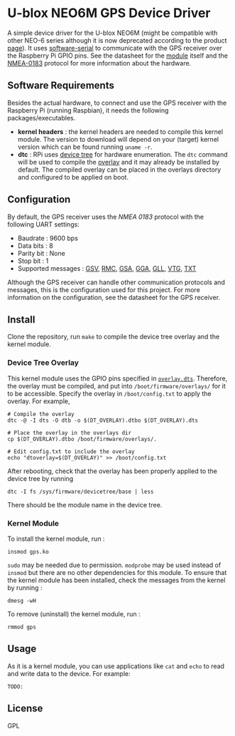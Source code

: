 # U-blox NEO6M GPS Device Driver

A simple device driver for the U-blox NEO6M (might be compatible with other NEO-6 series although it is now deprecated according to the product [page](https://www.u-blox.com/en/product/neo-6-series)).
It uses [software-serial](https://github.com/thinkty/software-serial) to communicate with the GPS receiver over the Raspberry Pi GPIO pins. See the datasheet for the [module](https://content.u-blox.com/sites/default/files/products/documents/NEO-6_DataSheet_%28GPS.G6-HW-09005%29.pdf) itself and the [NMEA-0183](https://content.u-blox.com/sites/default/files/products/documents/u-blox6_ReceiverDescrProtSpec_%28GPS.G6-SW-10018%29_Public.pdf#%5B%7B%22num%22%3A119%2C%22gen%22%3A0%7D%2C%7B%22name%22%3A%22XYZ%22%7D%2C0%2C841.89%2Cnull%5D) protocol for more information about the hardware.

## Software Requirements

Besides the actual hardware, to connect and use the GPS receiver with the Raspberry Pi (running Raspbian), it needs the following packages/executables.

- **kernel headers** : the kernel headers are needed to compile this kernel module. The version to download will depend on your (target) kernel version which can be found running `uname -r`.
- **dtc** : RPi uses [device tree](https://www.kernel.org/doc/Documentation/devicetree/usage-model.txt) for hardware enumeration. The `dtc` command will be used to compile the [overlay](https://www.raspberrypi.com/documentation/computers/configuration.html#part2) and it may already be installed by default. The compiled overlay can be placed in the overlays directory and configured to be applied on boot.

## Configuration

By default, the GPS receiver uses the *NMEA 0183* protocol with the following UART settings:
- Baudrate : 9600 bps
- Data bits : 8
- Parity bit : None
- Stop bit : 1
- Supported messages : [GSV](https://content.u-blox.com/sites/default/files/products/documents/u-blox6_ReceiverDescrProtSpec_%28GPS.G6-SW-10018%29_Public.pdf#%5B%7B%22num%22%3A145%2C%22gen%22%3A0%7D%2C%7B%22name%22%3A%22XYZ%22%7D%2C0%2C841.89%2Cnull%5D), [RMC](https://content.u-blox.com/sites/default/files/products/documents/u-blox6_ReceiverDescrProtSpec_%28GPS.G6-SW-10018%29_Public.pdf#%5B%7B%22num%22%3A147%2C%22gen%22%3A0%7D%2C%7B%22name%22%3A%22XYZ%22%7D%2C0%2C841.89%2Cnull%5D), [GSA](https://content.u-blox.com/sites/default/files/products/documents/u-blox6_ReceiverDescrProtSpec_%28GPS.G6-SW-10018%29_Public.pdf#%5B%7B%22num%22%3A141%2C%22gen%22%3A0%7D%2C%7B%22name%22%3A%22XYZ%22%7D%2C0%2C841.89%2Cnull%5D), [GGA](https://content.u-blox.com/sites/default/files/products/documents/u-blox6_ReceiverDescrProtSpec_%28GPS.G6-SW-10018%29_Public.pdf#%5B%7B%22num%22%3A133%2C%22gen%22%3A0%7D%2C%7B%22name%22%3A%22XYZ%22%7D%2C0%2C841.89%2Cnull%5D), [GLL](https://content.u-blox.com/sites/default/files/products/documents/u-blox6_ReceiverDescrProtSpec_%28GPS.G6-SW-10018%29_Public.pdf#%5B%7B%22num%22%3A135%2C%22gen%22%3A0%7D%2C%7B%22name%22%3A%22XYZ%22%7D%2C0%2C841.89%2Cnull%5D), [VTG](https://content.u-blox.com/sites/default/files/products/documents/u-blox6_ReceiverDescrProtSpec_%28GPS.G6-SW-10018%29_Public.pdf#%5B%7B%22num%22%3A153%2C%22gen%22%3A0%7D%2C%7B%22name%22%3A%22XYZ%22%7D%2C0%2C841.89%2Cnull%5D), [TXT](https://content.u-blox.com/sites/default/files/products/documents/u-blox6_ReceiverDescrProtSpec_%28GPS.G6-SW-10018%29_Public.pdf#%5B%7B%22num%22%3A151%2C%22gen%22%3A0%7D%2C%7B%22name%22%3A%22XYZ%22%7D%2C0%2C841.89%2Cnull%5D)

Although the GPS receiver can handle other communication protocols and messages, this is the configuration used for this project.
For more information on the configuration, see the datasheet for the GPS receiver.

## Install
Clone the repository, run `make` to compile the device tree overlay and the kernel module.

### Device Tree Overlay
This kernel module uses the GPIO pins specified in [`overlay.dts`](https://github.com/thinkty/software-serial/blob/main/overlay.dts).
Therefore, the overlay must be compiled, and put into `/boot/firmware/overlays/` for it to be accessible.
Specify the overlay in `/boot/config.txt` to apply the overlay.
For example,
```
# Compile the overlay
dtc -@ -I dts -O dtb -o $(DT_OVERLAY).dtbo $(DT_OVERLAY).dts

# Place the overlay in the overlays dir
cp $(DT_OVERLAY).dtbo /boot/firmware/overlays/.

# Edit config.txt to include the overlay
echo "dtoverlay=$(DT_OVERLAY)" >> /boot/config.txt
```

After rebooting, check that the overlay has been properly applied to the device tree by running
```
dtc -I fs /sys/firmware/devicetree/base | less
```
There should be the module name in the device tree.

### Kernel Module
To install the kernel module, run :
```
insmod gps.ko
```

`sudo` may be needed due to permission.
`modprobe` may be used instead of `insmod` but there are no other dependencies for this module.
To ensure that the kernel module has been installed, check the messages from the kernel by running :
```
dmesg -wH
```

To remove (uninstall) the kernel module, run :
```
rmmod gps
```

## Usage

As it is a kernel module, you can use applications like `cat` and `echo` to read and write data to the device.
For example:

```
TODO:
```

## License
GPL

